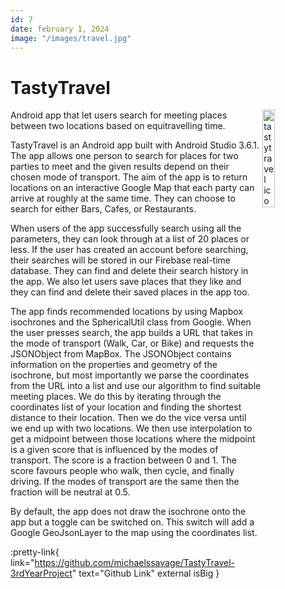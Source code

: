 ```yaml
---
id: 7
date: february 1, 2024
image: "/images/travel.jpg"
---
```


# TastyTravel

<img src="/images/96.png" width="20%" alt="tastytravel icon" align="right" />

Android app that let users search for meeting places between two locations based on equitravelling time.

TastyTravel is an Android app built with Android Studio 3.6.1. The app allows one person to search for places for two parties to meet and the given results depend on their chosen mode of transport. The aim of the app is to return locations on an interactive Google Map that each party can arrive at roughly at the same time. They can choose to search for either Bars, Cafes, or Restaurants.

When users of the app successfully search using all the parameters, they can look through at a list of 20 places or less. If the user has created an account before searching, their searches will be stored in our Firebase real-time database. They can find and delete their search history in the app. We also let users save places that they like and they can find and delete their saved places in the app too.

The app finds recommended locations by using Mapbox isochrones and the SphericalUtil class from Google. When the user presses search, the app builds a URL that takes in the mode of transport (Walk, Car, or Bike) and requests the JSONObject from MapBox. The JSONObject contains information on the properties and geometry of the isochrone, but most importantly we parse the coordinates from the URL into a list and use our algorithm to find suitable meeting places. We do this by iterating through the coordinates list of your location and finding the shortest distance to their location. Then we do the vice versa until we end up with two locations. We then use interpolation to get a midpoint between those locations where the midpoint is a given score that is influenced by the modes of transport. The score is a fraction between 0 and 1. The score favours people who walk, then cycle, and finally driving. If the modes of transport are the same then the fraction will be neutral at 0.5.

By default, the app does not draw the isochrone onto the app but a toggle can be switched on. This switch will add a Google GeoJsonLayer to the map using the coordinates list.

:pretty-link{ link="https://github.com/michaelssavage/TastyTravel-3rdYearProject" text="Github Link" external isBig }
